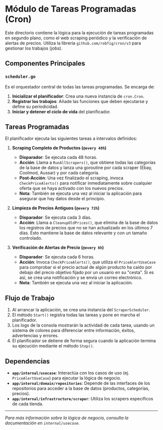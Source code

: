 # Módulo de Tareas Programadas (Cron)

Este directorio contiene la lógica para la ejecución de tareas programadas en segundo plano, como el web scraping periódico y la verificación de alertas de precios. Utiliza la librería `github.com/robfig/cron/v3` para gestionar los trabajos (jobs).

## Componentes Principales

### `scheduler.go`

Es el orquestador central de todas las tareas programadas. Se encarga de:

1.  **Inicializar el planificador**: Crea una nueva instancia de `cron.Cron`.
2.  **Registrar los trabajos**: Añade las funciones que deben ejecutarse y define su periodicidad.
3.  **Iniciar y detener el ciclo de vida** del planificador.

## Tareas Programadas

El planificador ejecuta las siguientes tareas a intervalos definidos:

1.  **Scraping Completo de Productos (`@every 48h`)**
    -   **Disparador**: Se ejecuta cada 48 horas.
    -   **Acción**: Llama a `RunAllScrapers()`, que obtiene todas las categorías de la base de datos y lanza una goroutine por cada scraper (Ebay, Coolmod, Aussar) y por cada categoría.
    -   **Post-Acción**: Una vez finalizado el scraping, invoca `CheckPriceAlerts()` para notificar inmediatamente sobre cualquier oferta que se haya activado con los nuevos precios.
    -   **Nota**: También se ejecuta una vez al iniciar la aplicación para asegurar que hay datos desde el principio.

2.  **Limpieza de Precios Antiguos (`@every 72h`)**
    -   **Disparador**: Se ejecuta cada 3 días.
    -   **Acción**: Llama a `CleanupOldPrices()`, que elimina de la base de datos los registros de precios que no se han actualizado en los últimos 7 días. Esto mantiene la base de datos relevante y con un tamaño controlado.

3.  **Verificación de Alertas de Precio (`@every 6h`)**
    -   **Disparador**: Se ejecuta cada 6 horas.
    -   **Acción**: Invoca `CheckPriceAlerts()`, que utiliza el `PriceAlertUseCase` para comprobar si el precio actual de algún producto ha caído por debajo del precio objetivo fijado por un usuario en su "cesta". Si es así, se crea una notificación y se envía un correo electrónico.
    -   **Nota**: También se ejecuta una vez al iniciar la aplicación.

## Flujo de Trabajo

1.  Al arrancar la aplicación, se crea una instancia del `ScraperScheduler`.
2.  El método `Start()` registra todas las tareas y pone en marcha el planificador.
3.  Los logs de la consola mostrarán la actividad de cada tarea, usando un sistema de colores para diferenciar entre información, éxitos, advertencias y errores.
4.  El planificador se detiene de forma segura cuando la aplicación termina su ejecución mediante el método `Stop()`.

## Dependencias

-   **`app/internal/usecase`**: Interactúa con los casos de uso (ej. `PriceAlertUseCase`) para ejecutar la lógica de negocio.
-   **`app/internal/domain/repositories`**: Depende de las interfaces de los repositorios para acceder a la base de datos (productos, categorías, precios).
-   **`app/internal/infrastructure/scraper`**: Utiliza los scrapers específicos de cada tienda.

---
*Para más información sobre la lógica de negocio, consulta la documentación en  `internal/usecase`.* 
